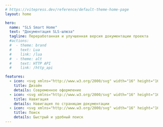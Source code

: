 ```yaml
---
# https://vitepress.dev/reference/default-theme-home-page
layout: home

hero:
  name: "SLS Smart Home"
  text: "Документация SLS-шлюза"
  tagline: Переработанная и улучшенная версия документации проекта
  #actions:
  #  - theme: brand
  #    text: Lua
  #    link: /lua
  #  - theme: alt
  #    text: HTTP API
  #    link: /http_api

features:
  - icon: <svg xmlns="http://www.w3.org/2000/svg" width="16" height="16" fill="#1b1b1f" class="bi bi-box2-heart-fill" viewBox="0 0 16 16">  <path d="M3.75 0a1 1 0 0 0-.8.4L.1 4.2a.5.5 0 0 0-.1.3V15a1 1 0 0 0 1 1h14a1 1 0 0 0 1-1V4.5a.5.5 0 0 0-.1-.3L13.05.4a1 1 0 0 0-.8-.4h-8.5ZM8.5 4h6l.5.667V5H1v-.333L1.5 4h6V1h1v3ZM8 7.993c1.664-1.711 5.825 1.283 0 5.132-5.825-3.85-1.664-6.843 0-5.132Z"/></svg>
    title: Дизайн
    details: Современное оформление
  - icon: <svg xmlns="http://www.w3.org/2000/svg" width="16" height="16" fill="#1b1b1f" class="bi bi-list-columns-reverse" viewBox="0 0 16 16"><path fill-rule="evenodd" d="M0 .5A.5.5 0 0 1 .5 0h2a.5.5 0 0 1 0 1h-2A.5.5 0 0 1 0 .5Zm4 0a.5.5 0 0 1 .5-.5h10a.5.5 0 0 1 0 1h-10A.5.5 0 0 1 4 .5Zm-4 2A.5.5 0 0 1 .5 2h2a.5.5 0 0 1 0 1h-2a.5.5 0 0 1-.5-.5Zm4 0a.5.5 0 0 1 .5-.5h9a.5.5 0 0 1 0 1h-9a.5.5 0 0 1-.5-.5Zm-4 2A.5.5 0 0 1 .5 4h2a.5.5 0 0 1 0 1h-2a.5.5 0 0 1-.5-.5Zm4 0a.5.5 0 0 1 .5-.5h11a.5.5 0 0 1 0 1h-11a.5.5 0 0 1-.5-.5Zm-4 2A.5.5 0 0 1 .5 6h2a.5.5 0 0 1 0 1h-2a.5.5 0 0 1-.5-.5Zm4 0a.5.5 0 0 1 .5-.5h8a.5.5 0 0 1 0 1h-8a.5.5 0 0 1-.5-.5Zm-4 2A.5.5 0 0 1 .5 8h2a.5.5 0 0 1 0 1h-2a.5.5 0 0 1-.5-.5Zm4 0a.5.5 0 0 1 .5-.5h8a.5.5 0 0 1 0 1h-8a.5.5 0 0 1-.5-.5Zm-4 2a.5.5 0 0 1 .5-.5h2a.5.5 0 0 1 0 1h-2a.5.5 0 0 1-.5-.5Zm4 0a.5.5 0 0 1 .5-.5h10a.5.5 0 0 1 0 1h-10a.5.5 0 0 1-.5-.5Zm-4 2a.5.5 0 0 1 .5-.5h2a.5.5 0 0 1 0 1h-2a.5.5 0 0 1-.5-.5Zm4 0a.5.5 0 0 1 .5-.5h6a.5.5 0 0 1 0 1h-6a.5.5 0 0 1-.5-.5Zm-4 2a.5.5 0 0 1 .5-.5h2a.5.5 0 0 1 0 1h-2a.5.5 0 0 1-.5-.5Zm4 0a.5.5 0 0 1 .5-.5h11a.5.5 0 0 1 0 1h-11a.5.5 0 0 1-.5-.5Z"/></svg>
    title: Навигация
    details: Навигация по страницам документации
  - icon: <svg xmlns="http://www.w3.org/2000/svg" width="16" height="16" fill="#1b1b1f" class="bi bi-search" viewBox="0 0 16 16"><path d="M11.742 10.344a6.5 6.5 0 1 0-1.397 1.398h-.001c.03.04.062.078.098.115l3.85 3.85a1 1 0 0 0 1.415-1.414l-3.85-3.85a1.007 1.007 0 0 0-.115-.1zM12 6.5a5.5 5.5 0 1 1-11 0 5.5 5.5 0 0 1 11 0z"/></svg>
    title: Поиск
    details: Быстрый и удобный поиск
---
```

